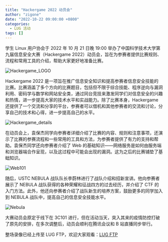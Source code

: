 ```yaml
---
title: "Hackergame 2022 动员会"
author: "zigone"
date: "2022-10-22 09:00:00 +0800"
categories:
  - LUG 活动
tags: []
---
```


学生 Linux 用户协会于 2022 年 10 月 21 日晚 19:00 举办了中国科学技术大学第九届信息安全大赛（Hackergame 2022）动员会，旨在为参赛者提供比赛规则、流程和常用工具的介绍，帮助大家更好地准备比赛。

![Hackergame_LOGO](https://ftp.lug.ustc.edu.cn/%E6%B4%BB%E5%8A%A8/2022.10.23_Hackergame/picture/1.jpg)

Hackergame 2022 是一项旨在推广信息安全知识和提高参赛者信息安全技能的比赛。比赛涵盖了多个方向的比赛题目，包括但不限于综合技能、程序逆向与漏洞利用、密码学与数学和网站安全类，通过同台竞技来激发同学们对信息安全的兴趣和热情，进一步提高大家的技术水平和实战能力。除了比赛本身，Hackergame 还提供了一个交流和分享的平台，参赛者可以借机和其他参赛者的交流和讨论，分享自己的技术和心得，进一步提高自己的水平。

![Hackergame_details](https://ftp.lug.ustc.edu.cn/%E6%B4%BB%E5%8A%A8/2022.10.23_Hackergame/picture/2.jpg)

在动员会上，袁保杰同学向参赛者详细介绍了比赛的内容、规则和注意事项，还演示了比赛的参赛流程和一些常用的工具和方法，为参赛者提供了有力的支持和帮助。袁保杰同学还向参赛者介绍了 Web 的基础知识——网络服务是如何由服务端和浏览器端合作呈现，以及这过程中可能会出现的漏洞。这为之后的比赛铺垫了基础知识。

![Web101](https://ftp.lug.ustc.edu.cn/%E6%B4%BB%E5%8A%A8/2022.10.23_Hackergame/picture/3.jpg)

随后，USTC NEBULA 战队队长李蔚林进行了战队介绍和招新宣讲。他向参赛者展示了 NEBULA 战队获得的各种荣耀和征战四方的过去经历，并介绍了 CTF 的入门方法。此外，他还向参赛者介绍了战队新生的培养方案，鼓励更多的同学加入到 NEBULA 战队中，提高自己的信息安全技能水平。

![Nebula](https://ftp.lug.ustc.edu.cn/%E6%B4%BB%E5%8A%A8/2022.10.23_Hackergame/picture/4.jpg)

大赛动员会原定于线下在 3C101 进行，但在活动当天，突入其来的疫情防控打破了原先的安排，在多次调整后，动员会顺利在腾讯会议和 B 站直播同步举行。

整场录像已经上传至 LUG FTP，欢迎大家观看：[LUG FTP](http://ftp.lug.ustc.edu.cn/%E6%B4%BB%E5%8A%A8/2022.10.23_Hackergame/video/Hackergame2022%E5%8A%A8%E5%91%98%E4%BC%9A.mp4)
